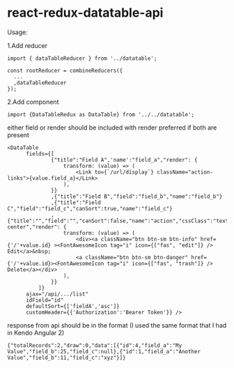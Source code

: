 # react-redux-datatable-api

Usage:

1.Add reducer
```
import { dataTableReducer } from '../datatable';

const rootReducer = combineReducers({
  ...
  ,dataTableReducer
});
```

2.Add component
```
import {DataTableRedux as DataTable} from '../../datatable';
```
either field or render should be included with render preferred if both are present
```
<DataTable
      fields={[
              {"title":"Field A",'name':"field_a","render": {
                  transform: (value) => (
                      <Link to={`/url/display`} className="action-links">{value.field_a}</Link>
                  ),
              }}
              ,{"title":"Field B","field":"field_b","name":"field_b"}
              ,{"title":"Field C","field":"field_c","canSort":true,"name":"field_c"}
              ,{"title":"","field":"","canSort":false,"name":"action","cssClass":"text-center","render": {
                  transform: (value) => (
                      <div><a className="btn btn-sm btn-info" href={'/'+value.id} ><FontAwesomeIcon tag="i" icon={["fas", "edit"]} /> Edit</a>&nbsp;
                      <a className="btn btn-sm btn-danger" href={'/'+value.id}><FontAwesomeIcon tag="i" icon={["fas", "trash"]} /> Delete</a></div>
                  ),
              }}
          ]}
      ajax="/api/.../list"
      idField="id"
      defaultSort={['fieldA','asc']}
      customHeader={{'Authorization':'Bearer Token'}} />
```
      
response from api should be in the format (I used the same format that I had in Kendo Angular 2)
```
{"totalRecords":2,"draw":0,"data":[{"id":4,"field_a":"My Value","field_b":25,"field_c":null},{"id":1,"field_a":"Another Value","field_b":11,"field_c":"xyz"}]}
```
